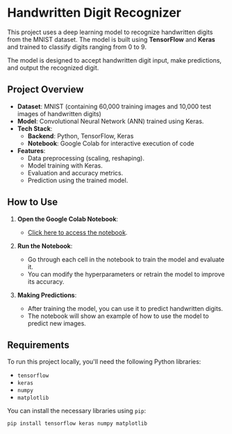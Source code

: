 # Handwritten Digit Recognizer

This project uses a deep learning model to recognize handwritten digits from the MNIST dataset. The model is built using **TensorFlow** and **Keras** and trained to classify digits ranging from 0 to 9.

The model is designed to accept handwritten digit input, make predictions, and output the recognized digit.

## Project Overview

- **Dataset**: MNIST (containing 60,000 training images and 10,000 test images of handwritten digits)
- **Model**: Convolutional Neural Network (ANN) trained using Keras.
- **Tech Stack**:
  - **Backend**: Python, TensorFlow, Keras
  - **Notebook**: Google Colab for interactive execution of code
- **Features**:
  - Data preprocessing (scaling, reshaping).
  - Model training with Keras.
  - Evaluation and accuracy metrics.
  - Prediction using the trained model.

## How to Use

1. **Open the Google Colab Notebook**:
   - [Click here to access the notebook](https://colab.research.google.com/drive/12FB91--UB7ke-iClP8lyipGfFm4zki1Z?usp=sharing).

2. **Run the Notebook**:
   - Go through each cell in the notebook to train the model and evaluate it.
   - You can modify the hyperparameters or retrain the model to improve its accuracy.

3. **Making Predictions**:
   - After training the model, you can use it to predict handwritten digits.
   - The notebook will show an example of how to use the model to predict new images.

## Requirements

To run this project locally, you'll need the following Python libraries:
- `tensorflow`
- `keras`
- `numpy`
- `matplotlib`

You can install the necessary libraries using `pip`:
```bash
pip install tensorflow keras numpy matplotlib
